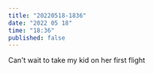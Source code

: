 ```yaml
---
title: "20220518-1836"
date: "2022 05 18"
time: "18:36"
published: false
---
```


Can't wait to take my kid on her first flight 